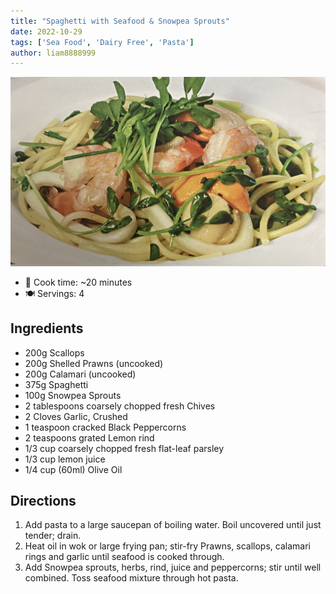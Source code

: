 ```yaml
---
title: "Spaghetti with Seafood & Snowpea Sprouts"
date: 2022-10-29
tags: ['Sea Food', 'Dairy Free', 'Pasta']
author: liam8888999
---
```


![spaghetti-with-seafood-and-snowpea-sprouts](/recipes/pix/spaghetti-with-seafood-and-snowpea-sprouts.jpeg)

- 🍳 Cook time: ~20 minutes
- 🍽️  Servings: 4

## Ingredients

- 200g Scallops
- 200g Shelled Prawns (uncooked)
- 200g Calamari (uncooked)
- 375g Spaghetti
- 100g Snowpea Sprouts
- 2 tablespoons coarsely chopped fresh Chives
- 2 Cloves Garlic, Crushed
- 1 teaspoon cracked Black Peppercorns
- 2 teaspoons grated Lemon rind
- 1/3 cup coarsely chopped fresh flat-leaf parsley
- 1/3 cup lemon juice
- 1/4 cup (60ml) Olive Oil

## Directions

1. Add pasta to a large saucepan of boiling water. Boil uncovered until just tender; drain.
2. Heat oil in wok or large frying pan; stir-fry Prawns, scallops, calamari rings and garlic until seafood is cooked through.
3. Add Snowpea sprouts, herbs, rind, juice and peppercorns; stir until well combined. Toss seafood mixture through hot pasta.
